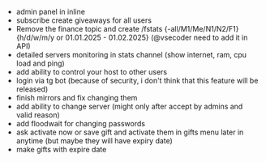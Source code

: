 - admin panel in inline
- subscribe create giveaways for all users
- Remove the finance topic and create /fstats {-all/M1/Me/N1/N2/F1} {h/d/w/m/y or 01.01.2025 - 01.02.2025} (@vsecoder need to add it in API)
- detailed servers monitoring in stats channel (show internet, ram, cpu load and ping)
- add ability to control your host to other users
- login via tg bot (because of security, i don't think that this feature will be released)
- finish mirrors and fix changing them
- add ability to change server (might only after accept by admins and valid reason)
- add floodwait for changing passwords
- ask activate now or save gift and activate them in gifts menu later in anytime (but maybe they will have expiry date)
- make gifts with expire date
